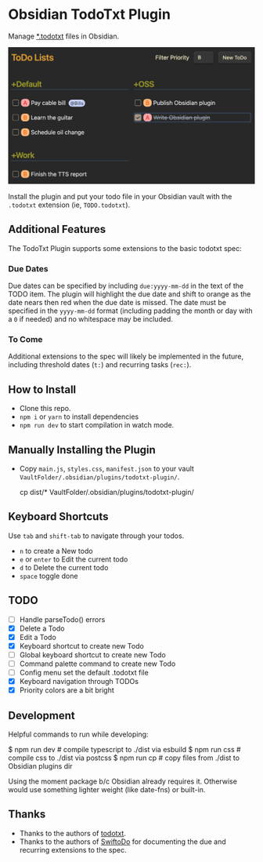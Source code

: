 # Obsidian TodoTxt Plugin

Manage [\*.todotxt](https://github.com/todotxt/todo.txt) files in Obsidian.

![Sample TodoTxt file in Obsidian](docs/screenshot.png)

Install the plugin and put your todo file in your Obsidian vault with the
`.todotxt` extension (ie, `TODO.todotxt`).


## Additional Features

The TodoTxt Plugin supports some extensions to the basic todotxt spec:

### Due Dates

Due dates can be specified by including `due:yyyy-mm-dd` in the text of the
TODO item. The plugin will highlight the due date and shift to orange as the
date nears then red when the due date is missed. The date must be specified in
the `yyyy-mm-dd` format (including padding the month or day with a `0` if
needed) and no whitespace may be included.

### To Come

Additional extensions to the spec will likely be implemented in the future,
including threshold dates (`t:`) and recurring tasks (`rec:`).

## How to Install

- Clone this repo.
- `npm i` or `yarn` to install dependencies
- `npm run dev` to start compilation in watch mode.

## Manually Installing the Plugin

- Copy `main.js`, `styles.css`, `manifest.json` to your vault
  `VaultFolder/.obsidian/plugins/todotxt-plugin/`.

    cp dist/* VaultFolder/.obsidian/plugins/todotxt-plugin/

## Keyboard Shortcuts

Use `tab` and `shift-tab` to navigate through your todos.

- `n` to create a New todo
- `e` or `enter` to Edit the current todo
- `d` to Delete the current todo
- `space` toggle done

## TODO

- [ ] Handle parseTodo() errors
- [x] Delete a Todo
- [x] Edit a Todo
- [x] Keyboard shortcut to create new Todo
- [ ] Global keyboard shortcut to create new Todo
- [ ] Command palette command to create new Todo
- [ ] Config menu set the default .todotxt file
- [x] Keyboard navigation through TODOs
- [x] Priority colors are a bit bright

## Development

Helpful commands to run while developing:

  $ npm run dev # compile typescript to ./dist via esbuild
  $ npm run css # compile css to ./dist via postcss
  $ npm run cp # copy files from ./dist to Obsidian plugins dir

Using the moment package b/c Obsidian already requires it. Otherwise would use
something lighter weight (like date-fns) or built-in.

## Thanks

* Thanks to the authors of [todotxt](https://github.com/todotxt).
* Thanks to the authors of [SwiftoDo](https://swiftodoapp.com/) for documenting
  the due and recurring extensions to the spec.

